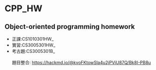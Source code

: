 # CPP_HW
## Object-oriented programming homework
- 正課:CS1010301HW_
- 實習:CS3005301HW_
- 考古題:CS3005301B_<br><br>
題目整合:
https://hackmd.io/@kvoFKtowSla4u2jPViU87Q/Bk8I-PB8u
